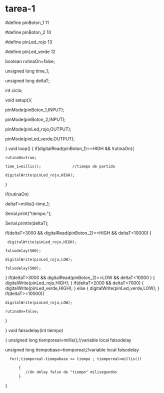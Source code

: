 tarea-1
=======




 #define pinBoton_1 11
 
 #define pinBoton_2 10
 
 #define pinLed_rojo 13
 
 #define pinLed_verde 12
 

boolean rutinaOn=false;

unsigned long time_1;

unsigned long deltaT;

int ciclo;

void setup(){

  pinMode(pinBoton_1,INPUT);
  
  pinMode(pinBoton_2,INPUT);
  
  pinMode(pinLed_rojo,OUTPUT);
  
  pinMode(pinLed_verde,OUTPUT);

}
void loop()
{
  if(digitalRead(pinBoton_1)==HIGH && !rutinaOn){
  
    rutinaOn=true;
    
    time_1=millis();              //tiempo de partida 
    
    digitalWrite(pinLed_rojo,HIGH);
    
  }
  
  if(rutinaOn)
  
  deltaT=millis()-time_1;
  
  Serial.print("tiempo:");
  
  Serial.println(deltaT);
  
  if(deltaT>3000 && digitalRead(pinBoton_2)==HIGH && deltaT<10000)
  {
  
     digitalWrite(pinLed_rojo,HIGH);
     
    falsodelay(500);
    
    digitalWrite(pinLed_rojo,LOW);
    
    falsodelay(500);
  }
  if(deltaT>3000 && digitalRead(pinBoton_2)==LOW && deltaT<10000 )
  {
    digitalWrite(pinLed_rojo,HIGH);
  }
  if(deltaT>2000 && deltaT<7000)
  {
    digitalWrite(pinLed_verde,HIGH);
  }
  else
  {
    digitalWrite(pinLed_verde,LOW);
  }
  if(deltaT>=10000){
  
    digitalWrite(pinLed_rojo,LOW);
    
    rutinaOn=false;
  }

}
void falsodelay(int tiempo)

{
  unsigned long tiemporeal=millis();//variable local falsodelay
  
  unsigned long tiempobase=tiemporeal;//variable local falsodelay
  
   
      for(;tiemporeal-tiempobase <= tiempo ; tiemporeal=millis())
 
          {
             //Un delay falso de "tiempo" milisegundos 
          } 
  
}




